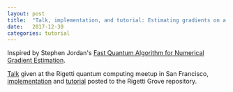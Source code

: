 ```yaml
---
layout: post
title:  "Talk, implementation, and tutorial: Estimating gradients on a gate-based quantum computer"
date:   2017-12-30
categories: tutorial
---
```


Inspired by Stephen Jordan's [Fast Quantum Algorithm for Numerical Gradient Estimation](https://journals.aps.org/prl/abstract/10.1103/PhysRevLett.95.050501).

[Talk](https://youtu.be/7Sr1_wjRm_E) given at the Rigetti quantum computing meetup in San Francisco,
[implementation](https://github.com/rigetticomputing/grove/tree/master/grove/alpha/jordan_gradient) and
[tutorial](https://github.com/rigetticomputing/grove/blob/master/examples/JordanGradient.ipynb) posted to the Rigetti Grove repository.
